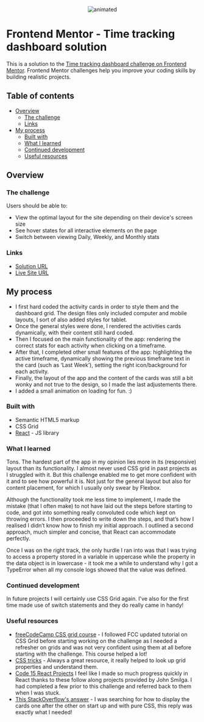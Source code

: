 <p align="center">
  <img src="./public/images/preview.gif" alt="animated" />
</p>

# Frontend Mentor - Time tracking dashboard solution

This is a solution to the [Time tracking dashboard challenge on Frontend Mentor](https://www.frontendmentor.io/challenges/time-tracking-dashboard-UIQ7167Jw). Frontend Mentor challenges help you improve your coding skills by building realistic projects.

## Table of contents

- [Overview](#overview)
  - [The challenge](#the-challenge)
  - [Links](#links)
- [My process](#my-process)
  - [Built with](#built-with)
  - [What I learned](#what-i-learned)
  - [Continued development](#continued-development)
  - [Useful resources](#useful-resources)

## Overview

### The challenge

Users should be able to:

- View the optimal layout for the site depending on their device's screen size
- See hover states for all interactive elements on the page
- Switch between viewing Daily, Weekly, and Monthly stats

### Links

- [Solution URL](https://www.frontendmentor.io/solutions/time-tracking-dashboard-using-react-and-css-grid-meG7njxZOn)
- [Live Site URL](https://time-tracking-dashboard-challenge.netlify.app/)

## My process

- I first hard coded the activity cards in order to style them and the dashboard grid. The design files only included computer and mobile layouts, I sort of also added styles for tablet.
- Once the general styles were done, I rendered the activities cards dynamically, with their content still hard coded.
- Then I focused on the main functionality of the app: rendering the correct stats for each activity when clicking on a timeframe.
- After that, I completed other small features of the app: highlighting the active timeframe, dynamically showing the previous timeframe text in the card (such as ‘Last Week’), setting the right icon/background for each activity.
- Finally, the layout of the app and the content of the cards was still a bit wonky and not true to the design, so I made the last adjustements there.
- I added a small animation on loading for fun. :)

### Built with

- Semantic HTML5 markup
- CSS Grid
- [React](https://reactjs.org/) - JS library

### What I learned

Tons. The hardest part of the app in my opinion lies more in its (responsive) layout than its functionality. I almost never used CSS grid in past projects as I struggled with it. But this challenge enabled me to get more confident with it and to see how powerful it is. Not just for the general layout but also for content placement, for which I usually only swear by Flexbox.

Although the functionality took me less time to implement, I made the mistake (that I often make) to not have laid out the steps before starting to code, and got into something really convoluted code which kept on throwing errors. I then proceeded to write down the steps, and that’s how I realised I didn’t know how to finish my initial approach. I outlined a second approach, much simpler and concise, that React can accommodate perfectly.

Once I was on the right track, the only hurdle I ran into was that I was trying to access a property stored in a variable in uppercase while the property in the data object is in lowercase - it took me a while to understand why I got a TypeError when all my console logs showed that the value was defined.

### Continued development

In future projects I will certainly use CSS Grid again. I've also for the first time made use of switch statements and they do really came in handy!

### Useful resources

- [freeCodeCamp CSS grid course](https://www.freecodecamp.org/learn/2022/responsive-web-design/#learn-css-grid-by-building-a-magazine) - I followed FCC updated tutorial on CSS Grid before starting working on the challenge as I needed a refresher on grids and was not very confident using them at all before starting with the challenge. This course helped a lot!
- [CSS tricks](https://www.example.com) - Always a great resource, it really helped to look up grid properties and understand them.
- [Code 15 React Projects](https://www.youtube.com/watch?v=a_7Z7C_JCyo&ab_channel=freeCodeCamp.org) I feel like I made so much progress quickly in React thanks to these follow along projects provided by John Smilga. I had completed a few prior to this challenge and referred back to them when I was stuck.
- [This StackOverflow's answer](https://stackoverflow.com/a/41610263/14697954) - I was searching for how to display the cards one after the other on start up and with pure CSS, this reply was exactly what I needed!
